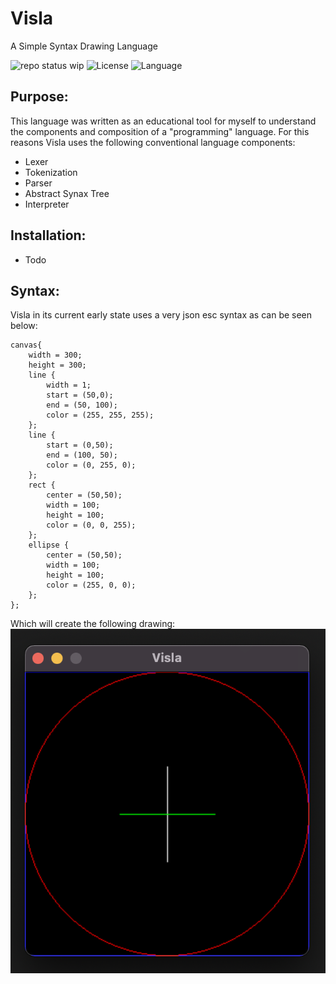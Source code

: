 # Visla

A Simple Syntax Drawing Language

![repo status wip](https://www.repostatus.org/badges/latest/wip.svg)
![License](https://img.shields.io/badge/license-MIT-green)
![Language](https://img.shields.io/badge/python-3.9-blue.svg)

## Purpose:

This language was written as an educational tool for myself to understand the components and composition of a "programming" language. For this reasons Visla uses the following conventional language components:

- Lexer
- Tokenization
- Parser
- Abstract Synax Tree
- Interpreter

## Installation:
- Todo

## Syntax:

Visla in its current early state uses a very json esc syntax as can be seen below:

```
canvas{
    width = 300;
    height = 300;
    line {
        width = 1;
        start = (50,0);
        end = (50, 100);
        color = (255, 255, 255);
    };
    line {
        start = (0,50);
        end = (100, 50);
        color = (0, 255, 0);
    };
    rect {
        center = (50,50);
        width = 100;
        height = 100;
        color = (0, 0, 255);
    };
    ellipse {
        center = (50,50);
        width = 100;
        height = 100;
        color = (255, 0, 0);
    };
};
```

Which will create the following drawing:
![](https://github.com/cmmeyer1800/visla/blob/main/assets/simple_example.png?raw=true)